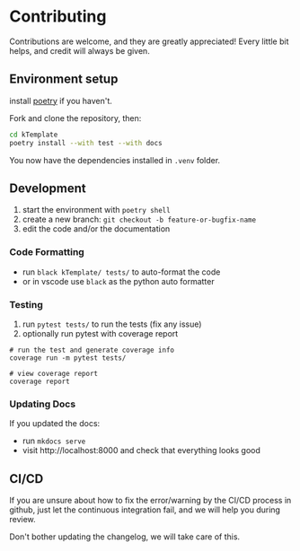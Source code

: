 # Contributing

Contributions are welcome, and they are greatly appreciated!
Every little bit helps, and credit will always be given.

## Environment setup

install [poetry](https://python-poetry.org/) if you haven't.

Fork and clone the repository, then:

```bash
cd kTemplate
poetry install --with test --with docs
```

You now have the dependencies installed in `.venv` folder.

## Development

1. start the environment with `poetry shell`
1. create a new branch: `git checkout -b feature-or-bugfix-name`
1. edit the code and/or the documentation

### Code Formatting

- run `black kTemplate/ tests/` to auto-format the code
- or in vscode use `black` as the python auto formatter

### Testing

1. run `pytest tests/` to run the tests (fix any issue)
1. optionally run pytest with coverage report

```shell
# run the test and generate coverage info
coverage run -m pytest tests/

# view coverage report
coverage report
```

### Updating Docs

If you updated the docs:

- run `mkdocs serve`
- visit http://localhost:8000 and check that everything looks good

## CI/CD

If you are unsure about how to fix the error/warning by the CI/CD process in github,
just let the continuous integration fail,
and we will help you during review.

Don't bother updating the changelog, we will take care of this.
